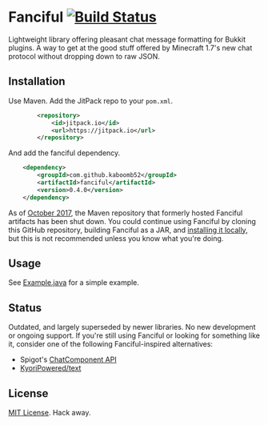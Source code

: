 Fanciful [![Build Status](https://travis-ci.org/mkremins/fanciful.svg?branch=master)](https://travis-ci.org/mkremins/fanciful)
========
Lightweight library offering pleasant chat message formatting for Bukkit plugins. A way to get at the good stuff offered by Minecraft 1.7's new chat protocol without dropping down to raw JSON.

Installation
--------
Use Maven. Add the JitPack repo to your `pom.xml`.

```xml
        <repository>
            <id>jitpack.io</id>
            <url>https://jitpack.io</url>
        </repository>
```

And add the fanciful dependency.

```xml
	<dependency>
	    <groupId>com.github.kaboomb52</groupId>
	    <artifactId>fanciful</artifactId>
	    <version>0.4.0</version>
	</dependency>
```

As of [October 2017](https://github.com/mkremins/fanciful/issues/83), the Maven repository that formerly hosted Fanciful artifacts has been shut down. You could continue using Fanciful by cloning this GitHub repository, building Fanciful as a JAR, and [installing it locally](http://maven.apache.org/guides/mini/guide-3rd-party-jars-local.html), but this is not recommended unless you know what you're doing.

Usage
--------
See [Example.java](http://github.com/mkremins/fanciful/tree/master/src/example/java/mkremins/fanciful/Example.java) for a simple example.

Status
--------
Outdated, and largely superseded by newer libraries. No new development or ongoing support. If you're still using Fanciful or looking for something like it, consider one of the following Fanciful-inspired alternatives:

* Spigot's [ChatComponent API](https://www.spigotmc.org/wiki/the-chat-component-api/)
* [KyoriPowered/text](https://github.com/KyoriPowered/text)

License
--------
[MIT License](http://opensource.org/licenses/MIT). Hack away.
